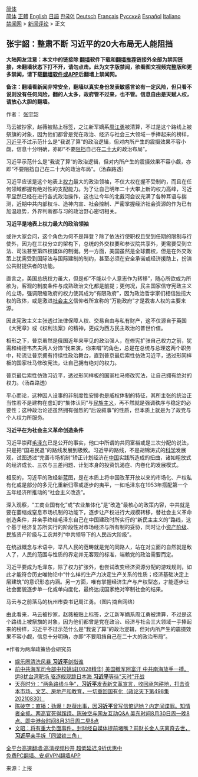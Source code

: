  <!-- 面包屑导航 --> <div class="breadcrumb"><!-- GTranslate: https://gtranslate.io/ -->  <div class="switcher notranslate">  <div class="selected">  <a href="#" onclick="return false;"> 简体</a>  </div>  <div class="option">  <a href="https://www.bannedbook.org" onclick="doGTranslate('zh-CN|zh-CN');jQuery('div.switcher div.selected a').html(jQuery(this).html());return false;" title="简体中文" class="nturl selected"> 简体</a>  <a href="https://www.bannedbook.org/zh-tw/" onclick="doGTranslate('zh-CN|zh-TW');jQuery('div.switcher div.selected a').html(jQuery(this).html());return false;" title="繁體中文" class="nturl"> 正體</a>  <a href="https://www.bannedbook.org/en/" onclick="doGTranslate('zh-CN|en');jQuery('div.switcher div.selected a').html(jQuery(this).html());return false;" title="English" class="nturl"> English</a>  <a href="https://www.bannedbook.org/ja/" onclick="doGTranslate('zh-CN|ja');jQuery('div.switcher div.selected a').html(jQuery(this).html());return false;" title="日本語" class="nturl"> 日語</a>  <a href="https://www.bannedbook.org/ko/" onclick="doGTranslate('zh-CN|ko');jQuery('div.switcher div.selected a').html(jQuery(this).html());return false;" title="한국어" class="nturl"> 한국어</a>  <a href="https://www.bannedbook.org/de/" onclick="doGTranslate('zh-CN|de');jQuery('div.switcher div.selected a').html(jQuery(this).html());return false;" title="Deutsch" class="nturl"> Deutsch</a>  <a href="https://www.bannedbook.org/fr/" onclick="doGTranslate('zh-CN|fr');jQuery('div.switcher div.selected a').html(jQuery(this).html());return false;" title="Français" class="nturl"> Français</a>  <a href="https://www.bannedbook.org/ru/" onclick="doGTranslate('zh-CN|ru');jQuery('div.switcher div.selected a').html(jQuery(this).html());return false;" title="Русский" class="nturl"> Русский</a>  <a href="https://www.bannedbook.org/es/" onclick="doGTranslate('zh-CN|es');jQuery('div.switcher div.selected a').html(jQuery(this).html());return false;" title="Español" class="nturl"> Español</a>  <a href="https://www.bannedbook.org/it/" onclick="doGTranslate('zh-CN|it');jQuery('div.switcher div.selected a').html(jQuery(this).html());return false;" title="Italiano" class="nturl"> Italiano</a>  </div>  </div>      <div class='breadcrumb-sub'><!-- Breadcrumb NavXT 6.3.0 --> <a href="https://www.bannedbook.org/" class="home">禁闻网</a> &gt; <a href="https://www.bannedbook.org/bnews/comments/" class="category">新闻评论</a> &gt; 正文</div></div><h2>张宇韶：整肃不断 习近平的20大布局无人能阻挡</h2> <p class="notice"><b>大陆网友注意：本文中的链接除 <a href="https://github.com/bannedbook/fanqiang" >翻墙</a>软件下载和<a href="https://github.com/killgcd/justmysocks/blob/master/README.md">翻墙推荐</a>链接外全部为禁网链接，未翻墙状态下打不开，请勿点击。此为文字版禁闻，欲看图文视频完整版和更多禁闻，请下载<a href="https://github.com/bannedbook/fanqiang">翻墙软件或APP</a>后翻墙上禁闻网。</p><p>备注：翻墙看新闻非常安全，翻墙以真实身份发表敏感言论有一定风险，但只看不说则没有任何风险，翻的人太多，政府管不过来，也不管。信息自由是天赋人权，请放心大胆的翻墙。</b></p>  <div class="entry"> <p>作者： <a href="https://www.bannedbook.org/bnews/tag/%e5%bc%a0%e5%ae%87/" class="st_tag internal_tag" rel="tag" title="标签 张宇 下的日志">张宇</a>韶</p> <p id="summary">马云被抄家，赵薇被贴上标签，之江新军嫡系<a href="https://www.bannedbook.org/bnews/tag/%e5%91%a8%e6%b1%9f%e5%8b%87/" class="st_tag internal_tag" rel="tag" title="标签 周江勇 下的日志">周江勇</a>被清算，不过是这个路线上被祭旗的对象，因为他们都曾是党在政治、经济与社会三大领域一手捧起来的榜样，<a href="https://www.bannedbook.org/bnews/tag/%e4%b9%a0%e8%bf%91%e5%b9%b3/" class="st_tag internal_tag" rel="tag" title="标签 习近平 下的日志">习近平</a>不过示范什么是“我说了算”的政治逻辑，但对内所产生的震摄效果不容小觑，信息十分明确，亦即“不要<a href="https://www.bannedbook.org/bnews/tag/%E9%98%BB%E6%8C%A1/" class="st_tag internal_tag" rel="tag" title="标签 阻挡 下的日志">阻挡</a>自己在<a href="https://www.bannedbook.org/bnews/tag/%E4%BA%8C%E5%8D%81%E5%A4%A7/" class="st_tag internal_tag" rel="tag" title="标签 二十大 下的日志">二十大</a>的政治布局”。</p> <p id="conimg">习近平示范什么是“我说了算”的政治逻辑，但对内所产生的震摄效果不容小觑，亦即“不要阻挡自己在二十大的政治布局”。（汤森路透）</p> <p>习近平应该是这个地表上<a href="https://www.bannedbook.org/bnews/tag/%E6%9D%83%E5%8A%9B/" class="st_tag internal_tag" rel="tag" title="标签 权力 下的日志">权力</a>最大的政治领袖，不仅大权在握不受制约，而且在任何领域都握有绝对性的支配能力。为了让自己明年二十大攀上新的权力高峰，习近平显然已经在进行各式政治操作，这也让今年的北戴河会议充满了各种耳语与揣测，近期中共内部权斗、造神内宣、社会控制、严密掌握经济社会资源的作为已有加温趋势，外界判断都与习的政治野心密切相关。</p> <p><strong>习近平是地表上权力最大的政治领袖</strong></p>  <p>或许大家会问，这个角色为何不是拜登？除了依法行使职权且受到任期的限制与行使外，因为在三权分立的架构下，总统的外交权要和参议院共享外，更需要受到立法、司法甚至第四权媒体的制衡。另一方面，美国虽然是全球霸权，但是在外交政策上犹需受到国际法与国际建制的制约，甚至必须在安全承诺或经济援助上，扮演公共财提供者的功能。</p> <p>直言之，美国总统权力虽大，但是却“不能以个人意志作为转移”，随心所欲或为所欲为，客观的制度条件与成熟政治文化都是前提；更何况，民主国家信守宪政主义的立场，强调限缩政府的权力使其成为“有限政府”，因为政治哲学家们相信独揽大权的政体，或是激进<a href="https://www.bannedbook.org/bnews/tag/%e7%a4%be%e4%bc%9a%e4%b8%bb%e4%b9%89/" class="st_tag internal_tag" rel="tag" title="标签 社会主义 下的日志">社会主义</a>信仰者所宣称的“万能政府”才是戕害人权的主要来源。</p> <p>因此宪政主义主张透过法律保障人权、交易自由与私有财产，这不仅源自于英国《大宪章》或《权利法案》的精神，更成为西方民主政治的普世价值。</p> <p>相形之下，普京虽然是俄国近年来罕见的政治强人，在修宪扩张自己权力之前，犹需和梅德韦杰夫两人分饰“我来演，你来唱”的角色，总是在总统与总理这两个职务中，轮流让普京拥有持续性政治舞台，直到普京最后索性仿效习近平，透过形同样板的国家杜马修改宪法，让自己拥有绝对的权力。</p> <p>普京最后索性仿效习近平，透过形同样板的国家杜马修改宪法，让自己拥有绝对的权力。（汤森路透）</p>  <p>平心而论，这种因人设事的非制度性安排也是威权体制的特征，其所主张的统治正当性若不是建构在虚幻的“集体认同”与<span class='wp_keywordlink'><a href="https://www.bannedbook.org/forum11/topic333.html" title="禁片：民族主义和三座大山" target="_blank">民族主义</a></span>，再不然就是强调秩序与稳定的必要性；这种政治论述虽然拥有强烈的“后设叙事”的性质，但本质上就是为了政党与个人权力所服务。</p> <p><strong>习近平在为社会主义革命创造条件</strong></p> <p>习近平崇拜<a href="https://www.bannedbook.org/bnews/tag/%e6%af%9b%e6%b3%bd%e4%b8%9c/" class="st_tag internal_tag" rel="tag" title="标签 毛泽东 下的日志">毛泽东</a>已是公开的事实，他口中所谓的共同富裕或是三次分配的说法，只是把“国进民退”的路线发展到极致。习近平的路线，不是胡锦涛式的<span class='wp_keywordlink'><a href="https://www.bannedbook.org/forum11/topic309.html" title="禁片：“科学”的棍子" target="_blank">科学</a></span>发展观，试图透过“完善市场机制”矫正计划经济在<span class='wp_keywordlink_affiliate'><a href="https://www.bannedbook.org/" title="中国" target="_blank">中国</a></span>实践所造成的扭曲，诸如粗放式的经济成长、三农与三差问题、计划本身的投资饥渴症、内卷化的发展模式。</p> <p>相反的，习近平的政经新蓝图，是在本质上将中国改革开放以来的市场化、产权私有化或是部分的多元化重新归零或逐步的夷平，一如毛泽东在1953年搭配第一个五年经济所推动的“社会主义改造”。</p> <p>深入观察，“工商业国有化”或“农业集体化”是“改造”最核心的政策内容，中共就是要在萎缩或窒息市场机制的功能下，逐步让产权进行大规模转移，替社会主义革命创造条件，并亲手终结毛泽东自己在中国建政时所实行的“新民主主义的”路线，这个基于经济复苏所实行的阶段性对市场经济与所有制的妥协，同时让小<a href="https://www.bannedbook.org/bnews/tag/%e8%b5%84%e4%ba%a7%e9%98%b6%e7%ba%a7/" class="st_tag internal_tag" rel="tag" title="标签 资产阶级 下的日志">资产阶级</a>、民族资产阶级与工农并列“中共领导下的人民四大阶级”。</p>  <p>在统战概念与术语中，举凡人民的范畴就是党的同路人，站在对立面的自然就是敌人了，人民的范围与性质的界定并无客观的标准，端赖党的政治需要而定。</p> <p>习近平要成为毛泽东，除了权力扩张外，也尝试改变经济资源分配的游戏规则，如此才能符合历史唯物论中“什么样的生产力决定生产关系的性质；经济基础决定上层建筑”的意识形态内涵。另一方面，唯有掌握经济生产与产权型态，才能逐步让社会面貌逐步单一化或单向度化，最终达成国家绝对宰制社会的结果。</p> <p>马云与之前落马的杭州市委书记周江勇。（图片摘自网络）</p> <p>由此看来，马云被抄家，赵薇被贴上标签，之江新军嫡系周江勇被清算，不过是这个路线上被祭旗的对象，因为他们都曾是党在政治、经济与社会三大领域一手捧起来的榜样，习近平不过示范什么是“我说了算”的政治逻辑，但对内所产生的震摄效果不容小觑，信息十分明确，亦即“不要阻挡自己在二十大的政治布局”。</p> <p>※作者为两岸政策协会研究员</p>  <ul class='op-related-articles' title='相关阅读'> <li><a href='https://www.bannedbook.org/bnews/bannedvideo/20210831/1616326.html' target='_blank'>娱乐圈清洗风暴 <b>习近平</b>剑指谁</a></li> <li><a href='https://www.bannedbook.org/bnews/bannedvideo/20210831/1616298.html' target='_blank'>前中共海军司令部中校姚诚[0828精华] 美国撤军阿富汗 中共南海放手一搏。运8扰台湾靶场 驱逐舰现踪日本海 <b>习近平</b>等待"天时"开战</a></li> <li><a href='https://www.bannedbook.org/bnews/cbnews/20210831/1616276.html' target='_blank'>天亮时分：“两条路线斗争”，<b>习近平</b>发表新文革宣言，收回承包耕地，打击资本市场、文艺、房地产和教育，一切重回国有化（政论天下第498集 20210830）</a></li> <li><a href='https://www.bannedbook.org/bnews/bannedvideo/20210831/1616172.html' target='_blank'>陈破空：直播：劲爆！赵薇出事，因<b>习近平</b>曾写信惦记她？内定间谍罪。知情者全抓。两高官死得蹊跷。陈破空与网友互动Q&A 美东时间8月30日周一晚8点、即中港台时间8月31日周二早8点</a></li> <li><a href='https://www.bannedbook.org/bnews/cbnews/20210831/1616151.html' target='_blank'>文昭：将有重大负面事件，封财经自媒体提前堵嘴？前财长金人庆离奇去世，<b>习近平</b>亲手拆「同盟铁三角」</a></li> </ul> <p class="texttj"> <a href="https://github.com/bannedbook/fanqiang/wiki/V2ray%E6%9C%BA%E5%9C%BA" target="_blank">全平台高速翻墙:高清视频秒开,超低延迟,9折优惠中</a><br/> <a href="https://github.com/bannedbook/fanqiang/wiki/%E7%A6%81%E9%97%BB%E7%BD%91%E5%AE%89%E5%8D%93%E7%BF%BB%E5%A2%99%E6%96%B0%E9%97%BBAPP" target="_blank">免费PC翻墙、安卓VPN翻墙APP</a></p><p> 来源：上报 </p><a name='sharetosocial'></a>  <div style="margin-bottom:5px;padding-bottom:5px;clear:both"> <div id="archive-pix-1" class="banner-ads"> <!-- AuctionX Display platform tag START --> <div id="26318x728x90x621x_ADSLOT2" clicktrack="%%CLICK_URL_ESC%%"></div> <!-- AuctionX Display platform tag END --> </div> <div id="archive-pix-2" class="banner-ads"> <!-- AuctionX Display platform tag START --> <div id="26315x300x250x621x_ADSLOT2" clicktrack="%%CLICK_URL_ESC%%"></div> <!-- AuctionX Display platform tag END --> </div> </div>  <div id="archive-pix-1" class="banner-ads"> <!-- AuctionX Display platform tag START --> <div id="26318x728x90x621x_ADSLOT3" clicktrack="%%CLICK_URL_ESC%%"></div> <!-- AuctionX Display platform tag END --> </div> </div><!--END ENTRY--> 